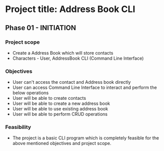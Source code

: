 # Project title: Address Book CLI

## Phase 01 - INITIATION

### Project scope
 - Create a Address Book which will store contacts
 - Characters - User, AddressBook CLI (Command Line Interface)

### Objectives
 - User can't access the contact and Address book directly
 - User can access Command Line Interface to interact and perform the below operations
 - User will be able to create contacts
 - User will be able to create a new address book
 - User will be able to use existing address book
 - User will be able to perform CRUD operations

### Feasibility
 - The project is a basic CLI program which is completely feasible for the above mentioned objectives and project scope.